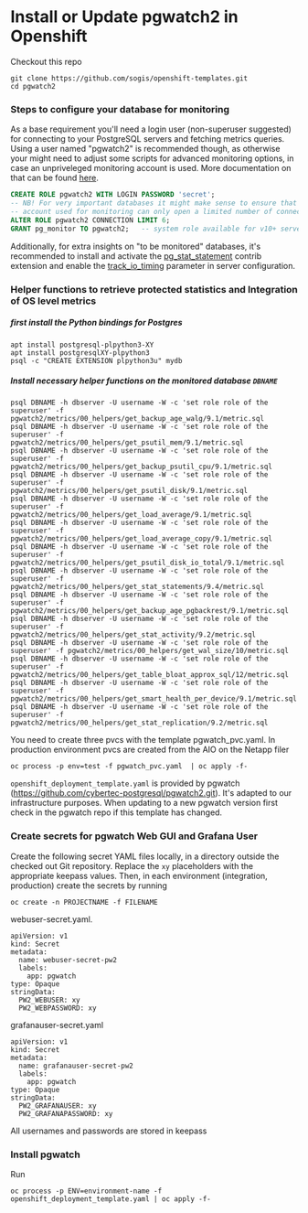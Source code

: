 # Install or Update pgwatch2 in Openshift
Checkout this repo 
```
git clone https://github.com/sogis/openshift-templates.git
cd pgwatch2
```
### Steps to configure your database for monitoring

As a base requirement you'll need a login user (non-superuser suggested) for connecting to your PostgreSQL servers and fetching metrics queries.
Using a user named "pgwatch2" is recommended though, as otherwise your might need to adjust some scripts for advanced monitoring options,
in case an unpriveleged monitoring account is used.  More documentation on that can be found [here](https://pgwatch2.readthedocs.io/en/latest/preparing_databases.html).

```sql
CREATE ROLE pgwatch2 WITH LOGIN PASSWORD 'secret';
-- NB! For very important databases it might make sense to ensure that the user
-- account used for monitoring can only open a limited number of connections (there are according checks in code also though)
ALTER ROLE pgwatch2 CONNECTION LIMIT 6;
GRANT pg_monitor TO pgwatch2;   -- system role available for v10+ servers to reduce superuser usage
```

Additionally, for extra insights on "to be monitored" databases, it's recommended to install and activate the [pg_stat_statement](https://www.postgresql.org/docs/12/pgstatstatements.html)
contrib extension and enable the [track_io_timing](https://www.postgresql.org/docs/current/static/runtime-config-statistics.html#GUC-TRACK-IO-TIMING)
parameter in server configuration.

### Helper functions to retrieve protected statistics and Integration of OS level metrics
##### first install the Python bindings for Postgres
```
apt install postgresql-plpython3-XY
apt install postgresqlXY-plpython3
psql -c "CREATE EXTENSION plpython3u" mydb
```
##### Install necessary helper functions on the monitored database `DBNAME`
```
psql DBNAME -h dbserver -U username -W -c 'set role role of the superuser' -f pgwatch2/metrics/00_helpers/get_backup_age_walg/9.1/metric.sql
psql DBNAME -h dbserver -U username -W -c 'set role role of the superuser' -f pgwatch2/metrics/00_helpers/get_psutil_mem/9.1/metric.sql
psql DBNAME -h dbserver -U username -W -c 'set role role of the superuser' -f pgwatch2/metrics/00_helpers/get_backup_psutil_cpu/9.1/metric.sql
psql DBNAME -h dbserver -U username -W -c 'set role role of the superuser' -f pgwatch2/metrics/00_helpers/get_psutil_disk/9.1/metric.sql
psql DBNAME -h dbserver -U username -W -c 'set role role of the superuser' -f pgwatch2/metrics/00_helpers/get_load_average/9.1/metric.sql
psql DBNAME -h dbserver -U username -W -c 'set role role of the superuser' -f pgwatch2/metrics/00_helpers/get_load_average_copy/9.1/metric.sql
psql DBNAME -h dbserver -U username -W -c 'set role role of the superuser' -f pgwatch2/metrics/00_helpers/get_psutil_disk_io_total/9.1/metric.sql
psql DBNAME -h dbserver -U username -W -c 'set role role of the superuser' -f pgwatch2/metrics/00_helpers/get_stat_statements/9.4/metric.sql
psql DBNAME -h dbserver -U username -W -c 'set role role of the superuser' -f pgwatch2/metrics/00_helpers/get_backup_age_pgbackrest/9.1/metric.sql
psql DBNAME -h dbserver -U username -W -c 'set role role of the superuser' -f pgwatch2/metrics/00_helpers/get_stat_activity/9.2/metric.sql
psql DBNAME -h dbserver -U username -W -c 'set role role of the superuser' -f pgwatch2/metrics/00_helpers/get_wal_size/10/metric.sql
psql DBNAME -h dbserver -U username -W -c 'set role role of the superuser' -f pgwatch2/metrics/00_helpers/get_table_bloat_approx_sql/12/metric.sql
psql DBNAME -h dbserver -U username -W -c 'set role role of the superuser' -f pgwatch2/metrics/00_helpers/get_smart_health_per_device/9.1/metric.sql
psql DBNAME -h dbserver -U username -W -c 'set role role of the superuser' -f pgwatch2/metrics/00_helpers/get_stat_replication/9.2/metric.sql
```
You need to create three pvcs with the template pgwatch_pvc.yaml. In production environment pvcs are created from the AIO on the Netapp filer 
``` 
oc process -p env=test -f pgwatch_pvc.yaml  | oc apply -f-
```
`openshift_deployment_template.yaml` is provided by pgwatch (https://github.com/cybertec-postgresql/pgwatch2.git). It's adapted to our infrastructure purposes.
When updating to a new pgwatch version first check in the pgwatch repo if this template has changed.

### Create secrets for pgwatch Web GUI and Grafana User
Create the following secret YAML files locally, in a directory outside the checked out Git repository. Replace the `xy` placeholders with the appropriate keepass values. Then, in each environment (integration, production) create the secrets by running
```
oc create -n PROJECTNAME -f FILENAME
```
webuser-secret.yaml.
```
apiVersion: v1
kind: Secret
metadata:
  name: webuser-secret-pw2
  labels:
    app: pgwatch
type: Opaque
stringData:
  PW2_WEBUSER: xy
  PW2_WEBPASSWORD: xy
```
grafanauser-secret.yaml
```
apiVersion: v1
kind: Secret
metadata:
  name: grafanauser-secret-pw2
  labels:
    app: pgwatch
type: Opaque
stringData:
  PW2_GRAFANAUSER: xy
  PW2_GRAFANAPASSWORD: xy
```
All usernames and passwords are stored in keepass
### Install pgwatch
Run
```
oc process -p ENV=environment-name -f openshift_deployment_template.yaml | oc apply -f-
```
